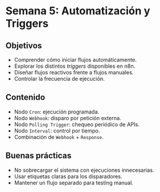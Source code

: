# Semana 5: Automatización y Triggers

## Objetivos

- Comprender cómo iniciar flujos automáticamente.
- Explorar los distintos *triggers* disponibles en n8n.
- Diseñar flujos reactivos frente a flujos manuales.
- Controlar la frecuencia de ejecución.

## Contenido

- Nodo `Cron`: ejecución programada.
- Nodo `Webhook`: disparo por petición externa.
- Nodo `Polling Trigger`: chequeo periódico de APIs.
- Nodo `Interval`: control por tiempo.
- Combinación de `Webhook` + `Response`.

## Buenas prácticas

- No sobrecargar el sistema con ejecuciones innecesarias.
- Usar etiquetas claras para los disparadores.
- Mantener un flujo separado para testing manual.


